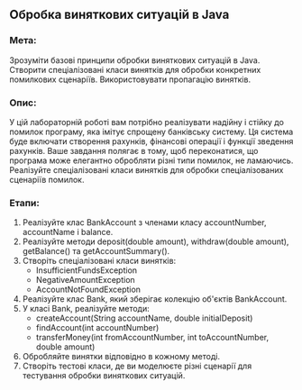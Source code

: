 ## Обробка виняткових ситуацій в Java
### Мета:
Зрозуміти базові принципи обробки виняткових ситуацій в Java.
Створити спеціалізовані класи винятків для обробки конкретних помилкових сценаріїв.
Використовувати пропагацію винятків.
### Опис:
У цій лабораторній роботі вам потрібно реалізувати надійну і стійку до помилок програму, яка імітує спрощену банківську систему. Ця система буде включати створення рахунків, фінансові операції і функції зведення рахунків. Ваше завдання полягає в тому, щоб переконатися, що програма може елегантно обробляти різні типи помилок, не ламаючись. Реалізуйте спеціалізовані класи винятків для обробки спеціалізованих сценаріїв помилок.

### Етапи:
1. Реалізуйте клас BankAccount з членами класу accountNumber, accountName і balance.
2. Реалізуйте методи deposit(double amount), withdraw(double amount), getBalance() та getAccountSummary().
3. Створіть спеціалізовані класи винятків:
    * InsufficientFundsException
    * NegativeAmountException
    * AccountNotFoundException
4. Реалізуйте клас Bank, який зберігає колекцію об'єктів BankAccount.
5. У класі Bank, реалізуйте методи:
    * createAccount(String accountName, double initialDeposit)
    * findAccount(int accountNumber)
    * transferMoney(int fromAccountNumber, int toAccountNumber, double amount)
6. Обробляйте винятки відповідно в кожному методі.
7. Створіть тестові класи, де ви моделюєте різні сценарії для тестування обробки виняткових ситуацій.
